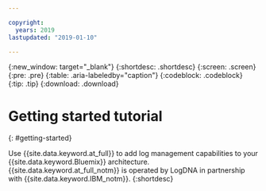 ```yaml
---

copyright:
  years: 2019
lastupdated: "2019-01-10"

---
```


{:new_window: target="_blank"}
{:shortdesc: .shortdesc}
{:screen: .screen}
{:pre: .pre}
{:table: .aria-labeledby="caption"}
{:codeblock: .codeblock}
{:tip: .tip}
{:download: .download}


# Getting started tutorial
{: #getting-started}

Use {{site.data.keyword.at_full}} to add log management capabilities to your {{site.data.keyword.Bluemix}} architecture. {{site.data.keyword.at_full_notm}} is operated by LogDNA in partnership with {{site.data.keyword.IBM_notm}}.
{:shortdesc}


